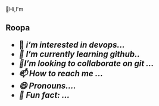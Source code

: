 👏Hi,I'm <br> <h2>
Roopa 
- 👀 <i>i’m interested in devops...
- 🌱 I’m currently learning github..
- 💖I’m looking to collaborate on git ...
- 📫 How to reach me   ...
- 😄 Pronouns....
- 🤣 Fun fact: ...

<!---
roopamyasa/roopamyasa is a ✨ special ✨ repository because its `README.md` (this file) appears on your GitHub profile.
You can click the Preview link to take a look at your changes.
--->
